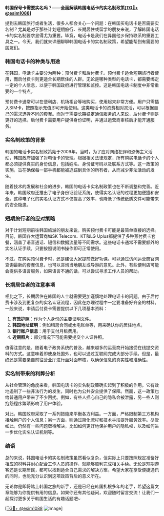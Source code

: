 **韩国保号卡需要实名吗？——全面解读韩国电话卡的实名制政策[[TG💪+ @esim1088](https://t.me/s/esim1088)]**

提到去韩国旅行或者生活，很多人都会关心一个问题：在韩国买电话卡是否需要实名制？尤其是对于那些计划短期旅行、长期居住或留学的朋友来说，了解韩国电话卡的实名制要求显得尤为重要。毕竟，电话卡是我们在异国他乡保持联系的重要工具之一。今天，我们就来详细聊聊韩国电话卡的实名制政策，希望能帮到有需要的朋友们。

### 韩国电话卡的种类与用途

在韩国，电话卡主要分为两种：预付费卡和后付费卡。预付费卡适合短期旅行者使用，而后付费卡则更适合长期居住的人群。无论是哪种类型的电话卡，都需要绑定一定的个人信息，以便于韩国政府进行管理和监控。这是韩国电话卡制度中非常重要的一个特点。

预付费卡通常可以在便利店、机场柜台等地购买，使用起来非常方便。用户只需插入SIM卡，按照指示充值即可开始使用。这类电话卡的资费相对灵活，可以根据自己的需求选择不同的套餐。而对于需要长期稳定通信服务的人来说，后付费卡则是更好的选择。后付费卡需要用户提供身份证明，并通过运营商审核后才能开通服务。

### 实名制政策的背景

韩国的电话卡实名制政策始于2009年。当时，为了应对网络犯罪和恐怖主义活动，韩国政府加强了对电话卡的管理。根据相关法律规定，所有购买电话卡的个人都必须提供真实的身份信息，包括姓名、身份证号码以及联系方式等。这一政策的实施，旨在确保每一部手机都能被追踪到具体的所有者，从而减少非法活动的发生。

随着技术的发展和社会的进步，韩国的电话卡实名制政策也在不断调整和完善。近年来，韩国政府还推出了电子身份证验证系统，使得实名认证的过程更加便捷和安全。这种电子化的实名认证方式不仅提高了效率，也降低了传统纸质文件可能带来的安全隐患。

### 短期旅行者的应对策略

对于计划短期前往韩国旅游的朋友来说，购买预付费卡可能是最简单直接的选择。目前，韩国各大运营商如SK Telecom、KT和LG Uplus都提供了多种预付费卡套餐，涵盖了语音通话、短信和数据流量等不同需求。这些电话卡通常不需要额外的实名认证手续，只要按照说明书操作即可正常使用。

不过，在购买预付费卡时，还是建议大家提前做好功课。可以通过访问运营商官网查询最新的套餐信息，也可以咨询当地朋友或导游的意见。此外，有些便利店可能会提供多语言服务，如果语言不通的话，可以尝试寻求工作人员的帮助。

### 长期居住者的注意事项

相比之下，长期居住在韩国的人士就需要更加谨慎地处理电话卡的问题。由于后付费卡涉及到更复杂的实名认证流程，因此在办理过程中一定要准备好齐全的材料。一般来说，申请后付费卡需要提供以下几项基本资料：

1. **有效护照**：作为个人身份的主要证明文件。
2. **韩国地址证明**：例如租房合同或水电账单等，用来确认你的居住地点。
3. **银行账户信息**：用于支付月租费用。
4. **近期照片**：部分情况下可能需要提交个人证件照。

值得注意的是，随着电子政务系统的普及，越来越多的运营商开始接受在线提交资料的方式。这意味着即使身处国外，也可以通过互联网完成大部分手续。但是，最终还是需要亲自前往营业厅进行面对面审核，以确保信息的真实性和准确性。

### 实名制带来的利弊分析

从社会管理的角度来看，韩国电话卡的实名制政策确实起到了积极的作用。它有效地遏制了一些非法行为的发生，同时也为公共安全提供了保障。然而，这一政策也给普通用户带来了不少困扰。例如，有些人担心自己的隐私会被泄露，另一些人则抱怨程序繁琐影响了用户体验。

对此，韩国政府采取了一系列措施来平衡各方利益。一方面，严格限制第三方机构接触用户的个人信息；另一方面，则通过简化流程和技术手段提升服务效率。尽管如此，仍然有一些问题亟待解决，比如如何更好地保护用户的隐私权，以及如何进一步优化实名认证机制等。

### 结语

总的来说，韩国电话卡的实名制政策虽然看似复杂，但实际上只要按照规定准备好相应的材料并耐心配合工作人员的操作，就能够顺利完成相关手续。无论是短期游客还是长期居民，都可以找到适合自己需求的解决方案。希望大家在享受便捷通讯的同时，也能充分认识到这项政策背后的意义所在。

无论你是即将踏上韩国之旅的新手，还是已经在韩国扎根多年的老手，希望这篇文章能够为你提供有用的信息。如果你还有其他疑问，欢迎随时留言交流！让我们一起探讨更多关于韩国生活的有趣话题吧~

[[TG💪+ @esim1088](https://t.me/s/esim1088) ![Image](https://i.postimg.cc/4NQfJmqS/Snipaste-2025-05-13-00-14-12.png)]